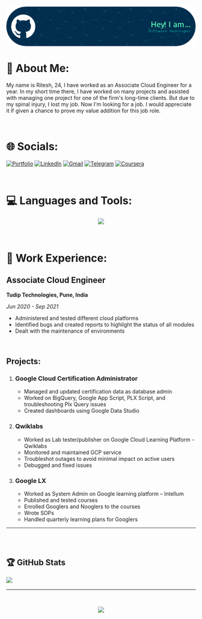 ![Header](header-image.png)

# 💫 About Me:

My name is Ritesh, 24, I have worked as an Associate Cloud Engineer for a year. In my short time there, I have worked on many projects and assisted with managing one project for one of the firm's long-time clients. But due to my spinal injury, I lost my job. Now I'm looking for a job. I would appreciate it if given a chance to prove my value addition for this job role.  

<br>

# 🌐 Socials:
[![Portfolio](https://img.shields.io/badge/website-000000?style=for-the-badge&logo=About.me&logoColor=white)](https://portfolio-riteshkamdi.vercel.app/) 
[![LinkedIn](https://img.shields.io/badge/LinkedIn-0077B5?style=for-the-badge&logo=linkedin&logoColor=white)](https://www.linkedin.com/in/ritesh-kamdi) 
[![Gmail](https://img.shields.io/badge/Gmail-D14836?style=for-the-badge&logo=gmail&logoColor=white)](mailto:riteshkamadi@gmail.com) 
[![Telegram](https://img.shields.io/badge/Telegram-2CA5E0?style=for-the-badge&logo=telegram&logoColor=white)](https://t.me/KadvaSaach) 
[![Coursera](https://img.shields.io/badge/Coursera-0056D2?style=for-the-badge&logo=Coursera&logoColor=whit)](https://www.coursera.org/user/faeaf3685316cd9a623873d3a586d6f1) 


<br>

# 💻 Languages and Tools:
<p align="center">
  <a href="https://skillicons.dev">
    <img src="https://skillicons.dev/icons?i=cpp,c,cs,java,js,html,css,react,nextjs,tailwind,ts,git,python,tensorflow,django,pytorch,sqlite,mysql,mongodb,r,gcp,unity,vscode,eclipse,linux,postman" />
  </a>
</p>

<br>

# 💼 Work Experience:

<h2>Associate Cloud Engineer</h2>
    <p><strong>Tudip Technologies, Pune, India</strong></p>
    <p><em>Jun 2020 - Sep 2021</em></p>
    <ul>
        <li>Administered and tested different cloud platforms</li>
        <li>Identified bugs and created reports to highlight the status of all modules</li>
        <li>Dealt with the maintenance of environments</li>
    </ul>
    <br>
    <h2>Projects:</h2>
    <ol>
        <li>
            <h3>Google Cloud Certification Administrator</h3>
            <ul>
                <li>Managed and updated certification data as database admin</li>
                <li>Worked on BigQuery, Google App Script, PLX Script, and troubleshooting Plx Query issues</li>
                <li>Created dashboards using Google Data Studio</li>
            </ul>
        </li>
        <li>
            <h3>Qwiklabs</h3>
            <ul>
                <li>Worked as Lab tester/publisher on Google Cloud Learning Platform - Qwiklabs</li>
                <li>Monitored and maintained GCP service</li>
                <li>Troubleshot outages to avoid minimal impact on active users</li>
                <li>Debugged and fixed issues</li>
            </ul>
        </li>
        <li>
            <h3>Google LX</h3>
            <ul>
                <li>Worked as System Admin on Google learning platform – Intellum</li>
                <li>Published and tested courses</li>
                <li>Enrolled Googlers and Nooglers to the courses</li>
                <li>Wrote SOPs</li>
                <li>Handled quarterly learning plans for Googlers</li>
            </ul>
        </li>
    </ol>

---


<br>

<!-- ![](https://github-readme-stats.vercel.app/api?username=KadvaSaach&theme=radical&hide_border=false&include_all_commits=true&count_private=true)<br/>
![](https://github-readme-streak-stats.herokuapp.com/?user=KadvaSaach&theme=radical&hide_border=false)<br/> -->



<br/>  

## 🏆 GitHub Stats

<!-- ![](https://github-readme-stats.vercel.app/api/top-langs/?username=KadvaSaach&theme=radical&hide_border=true&include_all_commits=true&count_private=true&layout=compact)<br> --> 


![](https://github-profile-trophy.vercel.app/?username=KadvaSaach&title=MultiLanguage,Commit,Repositories&theme=radical&) 


 <!--- table style="flex border-collapse: collapse">
        <tr>
            <td style="padding: 8px;">
                <img src="https://github-readme-stats.vercel.app/api/top-langs/?username=KadvaSaach&theme=radical&hide_border=true&include_all_commits=true&count_private=true&layout=compact" alt="GitHub Top Languages" />
            </td>
            <td style="padding: 8px;">
                <img src="https://github-profile-trophy.vercel.app/?username=KadvaSaach&title=MultiLanguage,Commit,Repositories&theme=radical&" alt="GitHub Trophies" />
            </td>
        </tr>
    </table ---- >

<!-- ### ✍️ Random Dev Quote
![](https://quotes-github-readme.vercel.app/api?type=vetical&theme=radical) -->

---
<br>

<p align="center">
    <img src="https://visitcount.itsvg.in/api?id=KadvaSaach&icon=3&color=6"/>
</p>









<!--
**KadvaSaach/KadvaSaach** is a ✨ _special_ ✨ repository because its `README.md` (this file) appears on your GitHub profile.

Here are some ideas to get you started:

- 🔭 I’m currently working on ...
- 🌱 I’m currently learning ...
- 👯 I’m looking to collaborate on ...
- 🤔 I’m looking for help with ...
- 💬 Ask me about ...
- 📫 How to reach me: ...
- 😄 Pronouns: ...
- ⚡ Fun fact: ...
-->

